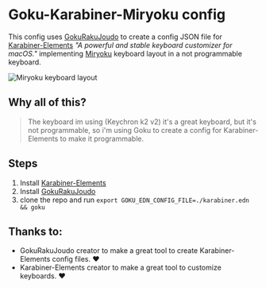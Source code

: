 # Goku-Karabiner-Miryoku config

This config uses [GokuRakuJoudo](https://github.com/yqrashawn/GokuRakuJoudo) to create a config JSON file for [Karabiner-Elements](https://github.com/pqrs-org/Karabiner-Elements) *"A powerful and stable keyboard customizer for macOS."* implementing [Miryoku](https://github.com/manna-harbour/miryoku/tree/master) keyboard layout in a not programmable keyboard.

![Miryoku keyboard layout](https://raw.githubusercontent.com/manna-harbour/miryoku/master/data/cover/miryoku-kle-cover.png)

## Why all of this?
>
> The keyboard im using (Keychron k2 v2) it's a great keyboard, but it's not programmable, so i'm using Goku to create a config for Karabiner-Elements to make it programmable.
>

## Steps

1) Install [Karabiner-Elements](https://github.com/pqrs-org/Karabiner-Elements)
2) Install [GokuRakuJoudo](https://github.com/yqrashawn/GokuRakuJoudo)
3) clone the repo and run `export GOKU_EDN_CONFIG_FILE=./karabiner.edn && goku`

## Thanks to:

- GokuRakuJoudo creator to make a great tool to create Karabiner-Elements config files. ❤️
- Karabiner-Elements creator to make a great tool to customize keyboards. ❤️
